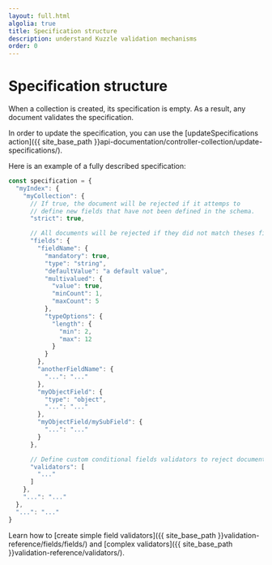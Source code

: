 ```yaml
---
layout: full.html
algolia: true
title: Specification structure
description: understand Kuzzle validation mechanisms
order: 0
---
```


# Specification structure

When a collection is created, its specification is empty. As a result, any document validates the specification.

In order to update the specification, you can use the [updateSpecifications action]({{ site_base_path }}api-documentation/controller-collection/update-specifications/).

Here is an example of a fully described specification:

```js
const specification = {
  "myIndex": {
    "myCollection": {
      // If true, the document will be rejected if it attemps to
      // define new fields that have not been defined in the schema.
      "strict": true,

      // All documents will be rejected if they did not match theses fields validators
      "fields": {
        "fieldName": {
          "mandatory": true,
          "type": "string",
          "defaultValue": "a default value",
          "multivalued": {
            "value": true,
            "minCount": 1,
            "maxCount": 5
          },
          "typeOptions": {
            "length": {
              "min": 2,
              "max": 12
            }
          }
        },
        "anotherFieldName": {
          "...": "..."
        },
        "myObjectField": {
          "type": "object",
          "...": "..."
        },
        "myObjectField/mySubField": {
          "...": "..."
        }
      },

      // Define custom conditional fields validators to reject document if they meet filters
      "validators": [
        "..."
      ]
    },
    "...": "..."
  },
  "...": "..."
}
```

Learn how to [create simple field validators]({{ site_base_path }}validation-reference/fields/fields/) and [complex validators]({{ site_base_path }}validation-reference/validators/).
